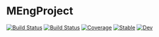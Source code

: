 # MEngProject

[![Build Status](https://github.com/nialltc/MEngProject.jl/workflows/CI/badge.svg)](https://github.com/nialltc/MEngProject.jl/actions)
[![Build Status](https://travis-ci.com/nialltc/MEngProject.jl.svg?branch=master)](https://travis-ci.com/nialltc/MEngProject.jl)
[![Coverage](https://codecov.io/gh/nialltc/MEngProject.jl/branch/master/graph/badge.svg)](https://codecov.io/gh/nialltc/MEngProject.jl)
[![Stable](https://img.shields.io/badge/docs-stable-blue.svg)](https://nialltc.github.io/MEngProject.jl/stable)
[![Dev](https://img.shields.io/badge/docs-dev-blue.svg)](https://nialltc.github.io/MEngProject.jl/dev)
